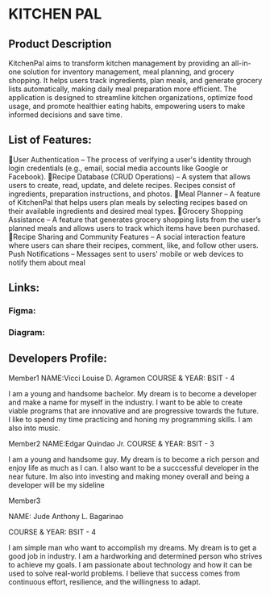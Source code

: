 

# KITCHEN PAL

## Product Description
KitchenPal aims to transform kitchen management by providing an all-in-one solution for inventory management, meal planning, and grocery shopping. It helps users track ingredients, plan meals, and generate grocery lists automatically, making daily meal preparation more efficient. The application is designed to streamline kitchen organizations, optimize food usage, and promote healthier eating habits, empowering users to make informed decisions and save time. 

## List of Features:
User Authentication – The process of verifying a user's identity through login credentials (e.g., email, social media accounts like Google or Facebook).
Recipe Database (CRUD Operations) – A system that allows users to create, read, update, and delete recipes. Recipes consist of ingredients, preparation instructions, and photos.
Meal Planner – A feature of KitchenPal that helps users plan meals by selecting recipes based on their available ingredients and desired meal types.
Grocery Shopping Assistance – A feature that generates grocery shopping lists from the user’s planned meals and allows users to track which items have been purchased.
Recipe Sharing and Community Features – A social interaction feature where users can share their recipes, comment, like, and follow other users.
Push Notifications – Messages sent to users' mobile or web devices to notify them about meal 


## Links:

### Figma:

### Diagram:

## Developers Profile:

Member1
NAME:Vicci Louise D. Agramon
COURSE & YEAR: BSIT - 4

I am a young and handsome bachelor. My dream is to become a developer and make a name for myself in the industry. I want to be able to create viable programs that are innovative and are progressive towards the future. I like to spend my time practicing and honing my programming skills. I am also into music.

Member2
NAME:Edgar Quindao Jr. COURSE & YEAR: BSIT - 3

I am a young and handsome guy. My dream is to become a rich person and enjoy life as much as I can. I also want to be a succcessful developer in the near future. Im also into investing and making money overall and being a developer will be my sideline

Member3

NAME: Jude Anthony L. Bagarinao

COURSE & YEAR: BSIT - 4

I am simple man who want to accomplish my dreams. My dream is to get a good job in industry. I am a hardworking and determined person who strives to achieve my goals. I am passionate about technology and how it can be used to solve real-world problems. I believe that success comes from continuous effort, resilience, and the willingness to adapt.






